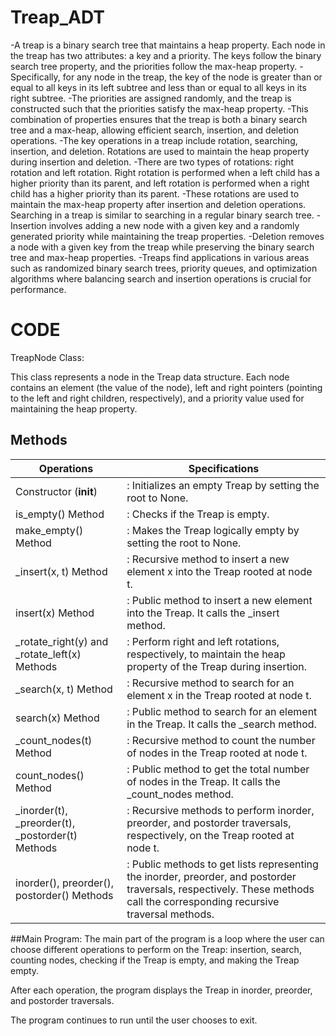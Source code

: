# Treap_ADT

-A treap is a binary search tree that maintains a heap property. Each node in the treap has two attributes: a key and a priority. The keys follow the binary search tree property, and the priorities follow the max-heap property. 
-Specifically, for any node in the treap, the key of the node is greater than or equal to all keys in its left subtree and less than or equal to all keys in its right subtree. 
-The priorities are assigned randomly, and the treap is constructed such that the priorities satisfy the max-heap property. 
-This combination of properties ensures that the treap is both a binary search tree and a max-heap, allowing efficient search, insertion, and deletion operations.
-The key operations in a treap include rotation, searching, insertion, and deletion. Rotations are used to maintain the heap property during insertion and deletion. 
-There are two types of rotations: right rotation and left rotation. Right rotation is performed when a left child has a higher priority than its parent, and left rotation is performed when a right child has a higher priority than its parent. -These rotations are used to maintain the max-heap property after insertion and deletion operations. Searching in a treap is similar to searching in a regular binary search tree. 
-Insertion involves adding a new node with a given key and a randomly generated priority while maintaining the treap properties. 
-Deletion removes a node with a given key from the treap while preserving the binary search tree and max-heap properties. -Treaps find applications in various areas such as randomized binary search trees, priority queues, and optimization algorithms where balancing search and insertion operations is crucial for performance.

# CODE
TreapNode Class:

This class represents a node in the Treap data structure. Each node contains an element (the value of the node), left and right pointers (pointing to the left and right children, respectively), and a priority value used for maintaining the heap property.

## Methods
|Operations| Specifications|
|----------|---------------|
|Constructor (__init__)|: Initializes an empty Treap by setting the root to None.
|is_empty() Method|: Checks if the Treap is empty.
|make_empty() Method|: Makes the Treap logically empty by setting the root to None.
|_insert(x, t) Method|: Recursive method to insert a new element x into the Treap rooted at node t.
|insert(x) Method|: Public method to insert a new element into the Treap. It calls the _insert method.
|_rotate_right(y) and _rotate_left(x) Methods|: Perform right and left rotations, respectively, to maintain the heap property of the Treap during insertion.
|_search(x, t) Method|: Recursive method to search for an element x in the Treap rooted at node t.
|search(x) Method|: Public method to search for an element in the Treap. It calls the _search method.
|_count_nodes(t) Method|: Recursive method to count the number of nodes in the Treap rooted at node t.
|count_nodes() Method|: Public method to get the total number of nodes in the Treap. It calls the _count_nodes method.
|_inorder(t), _preorder(t), _postorder(t) Methods|: Recursive methods to perform inorder, preorder, and postorder traversals, respectively, on the Treap rooted at node t.
|inorder(), preorder(), postorder() Methods|: Public methods to get lists representing the inorder, preorder, and postorder traversals, respectively. These methods call the corresponding recursive traversal methods.

##Main Program:
The main part of the program is a loop where the user can choose different operations to perform on the Treap: insertion, search, counting nodes, checking if the Treap is empty, and making the Treap empty.

After each operation, the program displays the Treap in inorder, preorder, and postorder traversals.

The program continues to run until the user chooses to exit.

